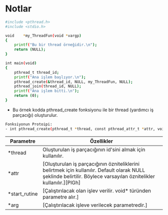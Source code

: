 # Notlar

```sh
#include <pthread.h>
#include <stdio.h>

void	*my_ThreadFun(void *vargp)
{
	printf("Bu bir thread örneğidir.\n");
	return (NULL);
}

int	main(void)
{
	pthread_t thread_id;
	printf("Ana işlem başlıyor.\n");
	pthread_create(&thread_id, NULL, my_ThreadFun, NULL);
	pthread_join(thread_id, NULL);
	printf("Ana işlem bitti.\n");
	return (0);
}
```
- Bu örnek kodda pthread_create fonksiyonu ile bir thread (yardımcı iş parçacığı) oluşturulur.
```sh
Fonksiyonun Protoipi:
- int pthread_create(pthread_t *thread, const pthread_attr_t *attr, void *(*start_routine) (void *), void *arg);
```

| Parametre | Özellikler |
| ------ | ------ |
| *thread | Oluşturulan iş parçacığının id'sini almak için kullanılır. |
| *attr | [Oluşturulan iş parçacığının özniteliklerini belirtmek için kullanılır. Default olarak NULL şeklinde belirtilir. Böylece varsayılan öznitelikler kullanılır.][PlGh] |
| *start_rutine | [Çalıştırılacak olan işlev verilir. void* türünden parametre alır.] |
| *arg | [Çalıştırılacak işleve verilecek parametredir.] |
